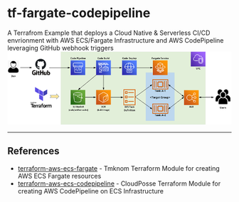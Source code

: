 # tf-fargate-codepipeline
A Terrafrom Example that deploys a Cloud Native & Serverless CI/CD envrionment with AWS ECS/Fargate Infrastructure and AWS CodePipeline leveraging GitHub webhook triggers 
<img src="images/fargate-codepipeline1.png" width = "800">

---

## References
- [terraform-aws-ecs-fargate](https://github.com/tmknom/terraform-aws-ecs-fargate.git) - Tmknom Terraform Module for creating AWS ECS Fargate resources
- [terraform-aws-ecs-codepipeline](https://github.com/cloudposse/terraform-aws-ecs-codepipeline.git) - CloudPosse Terraform Module for creating AWS CodePipeline on ECS Infrastructure
